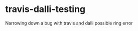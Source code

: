 travis-dalli-testing
====================

Narrowing down a bug with travis and dalli
possible ring error
